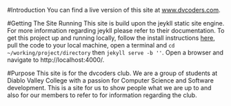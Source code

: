 #Introduction
You can find a live version of this site at www.dvcoders.com.

#Getting The Site Running
This site is build upon the jeykll static site engine. For more information regarding jeykll please refer to their documentation. To get this project up and running locally, follow the install instructions [here](http://jekyllrb.com/docs/installation/), pull the code to your local machine, open a terminal and `cd ~/working/project/directory` then `jekyll serve -b ''`. Open a browser and navigate to http://localhost:4000/.

#Purpose
This site is for the dvcoders club. We are a group of students at Diablo Valley College with a passion for Computer Science and Software development. This is a site for us to show people what we are up to and also for our members to refer to for information regarding the club.
